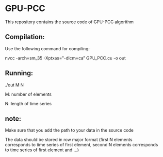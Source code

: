 # GPU-PCC
This repository contains the source code of GPU-PCC algorithm

## Compilation:

Use the following command for compiling:

nvcc -arch=sm_35 -Xptxas="-dlcm=ca” GPU_PCC.cu -o out

## Running:

./out M N

M: number of elements

N: length of time series


## note:

Make sure that you add the path to your data in the source code

The data should be stored in row major format (first N elements corresponds to time series of first element, second N elements corresponds to time series of first element and …)
